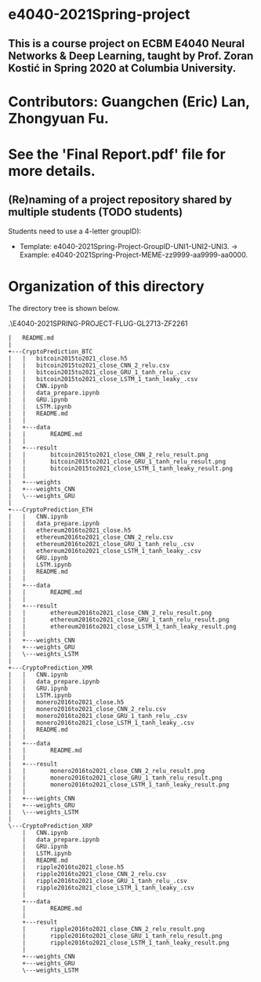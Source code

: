 # e4040-2021Spring-project

## This is a course project on ECBM E4040 Neural Networks & Deep Learning, taught by Prof. Zoran Kostić in Spring 2020 at Columbia University.

# Contributors: Guangchen (Eric) Lan, Zhongyuan Fu.

# See the 'Final Report.pdf' file for more details.

## (Re)naming of a project repository shared by multiple students (TODO students)
Students need to use a 4-letter groupID): 
* Template: e4040-2021Spring-Project-GroupID-UNI1-UNI2-UNI3. -> Example: e4040-2021Spring-Project-MEME-zz9999-aa9999-aa0000.

# Organization of this directory
The directory tree is shown below.

.\E4040-2021SPRING-PROJECT-FLUG-GL2713-ZF2261
```
|   README.md  
|           
+---CryptoPrediction_BTC  
|   |   bitcoin2015to2021_close.h5  
|   |   bitcoin2015to2021_close_CNN_2_relu.csv  
|   |   bitcoin2015to2021_close_GRU_1_tanh_relu_.csv  
|   |   bitcoin2015to2021_close_LSTM_1_tanh_leaky_.csv  
|   |   CNN.ipynb  
|   |   data_prepare.ipynb  
|   |   GRU.ipynb  
|   |   LSTM.ipynb  
|   |   README.md  
|   |   
|   +---data  
|   |       README.md  
|   |       
|   +---result  
|   |       bitcoin2015to2021_close_CNN_2_relu_result.png  
|   |       bitcoin2015to2021_close_GRU_1_tanh_relu_result.png  
|   |       bitcoin2015to2021_close_LSTM_1_tanh_leaky_result.png  
|   |       
|   +---weights  
|   +---weights_CNN  
|   \---weights_GRU  
|           
+---CryptoPrediction_ETH  
|   |   CNN.ipynb  
|   |   data_prepare.ipynb  
|   |   ethereum2016to2021_close.h5  
|   |   ethereum2016to2021_close_CNN_2_relu.csv  
|   |   ethereum2016to2021_close_GRU_1_tanh_relu_.csv  
|   |   ethereum2016to2021_close_LSTM_1_tanh_leaky_.csv  
|   |   GRU.ipynb  
|   |   LSTM.ipynb  
|   |   README.md  
|   |   
|   +---data  
|   |       README.md  
|   |       
|   +---result  
|   |       ethereum2016to2021_close_CNN_2_relu_result.png  
|   |       ethereum2016to2021_close_GRU_1_tanh_relu_result.png  
|   |       ethereum2016to2021_close_LSTM_1_tanh_leaky_result.png  
|   |       
|   +---weights_CNN  
|   +---weights_GRU  
|   \---weights_LSTM  
|
+---CryptoPrediction_XMR  
|   |   CNN.ipynb  
|   |   data_prepare.ipynb  
|   |   GRU.ipynb  
|   |   LSTM.ipynb  
|   |   monero2016to2021_close.h5  
|   |   monero2016to2021_close_CNN_2_relu.csv  
|   |   monero2016to2021_close_GRU_1_tanh_relu_.csv  
|   |   monero2016to2021_close_LSTM_1_tanh_leaky_.csv  
|   |   README.md  
|   |   
|   +---data  
|   |       README.md  
|   |       
|   +---result  
|   |       monero2016to2021_close_CNN_2_relu_result.png  
|   |       monero2016to2021_close_GRU_1_tanh_relu_result.png  
|   |       monero2016to2021_close_LSTM_1_tanh_leaky_result.png  
|   |       
|   +---weights_CNN  
|   +---weights_GRU  
|   \---weights_LSTM  
|  
\---CryptoPrediction_XRP  
    |   CNN.ipynb  
    |   data_prepare.ipynb  
    |   GRU.ipynb  
    |   LSTM.ipynb  
    |   README.md  
    |   ripple2016to2021_close.h5  
    |   ripple2016to2021_close_CNN_2_relu.csv  
    |   ripple2016to2021_close_GRU_1_tanh_relu_.csv  
    |   ripple2016to2021_close_LSTM_1_tanh_leaky_.csv  
    |   
    +---data  
    |       README.md  
    |       
    +---result  
    |       ripple2016to2021_close_CNN_2_relu_result.png  
    |       ripple2016to2021_close_GRU_1_tanh_relu_result.png  
    |       ripple2016to2021_close_LSTM_1_tanh_leaky_result.png  
    |       
    +---weights_CNN  
    +---weights_GRU  
    \---weights_LSTM  
```
